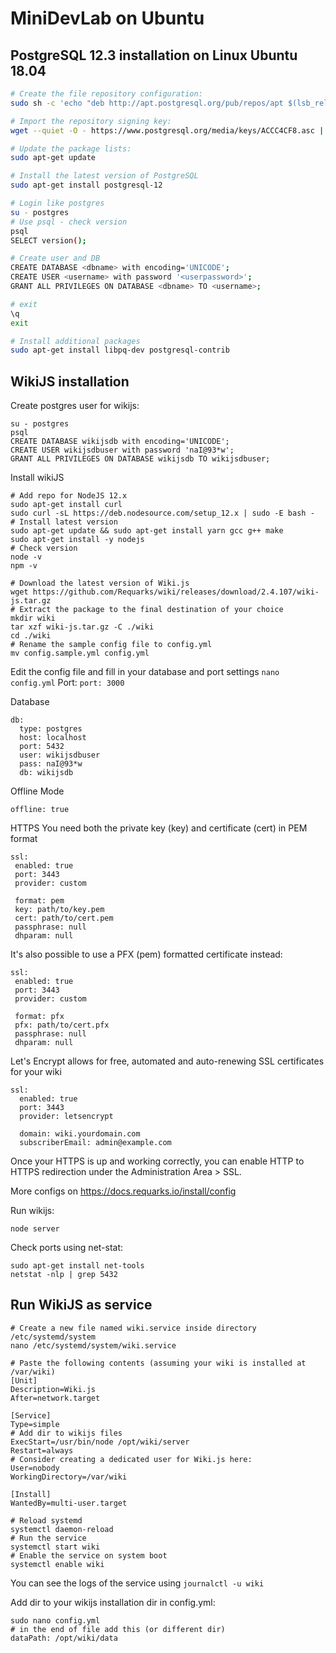 # MiniDevLab on Ubuntu

## PostgreSQL 12.3 installation on Linux Ubuntu 18.04

```bash
# Create the file repository configuration:
sudo sh -c 'echo "deb http://apt.postgresql.org/pub/repos/apt $(lsb_release -cs)-pgdg main" > /etc/apt/sources.list.d/pgdg.list'

# Import the repository signing key:
wget --quiet -O - https://www.postgresql.org/media/keys/ACCC4CF8.asc | sudo apt-key add -

# Update the package lists:
sudo apt-get update

# Install the latest version of PostgreSQL
sudo apt-get install postgresql-12

# Login like postgres
su - postgres
# Use psql - check version
psql
SELECT version();

# Create user and DB
CREATE DATABASE <dbname> with encoding='UNICODE';
CREATE USER <username> with password '<userpassword>';
GRANT ALL PRIVILEGES ON DATABASE <dbname> TO <username>;

# exit
\q
exit

# Install additional packages
sudo apt-get install libpq-dev postgresql-contrib
```

## WikiJS installation

Create postgres user for wikijs:
```
su - postgres
psql
CREATE DATABASE wikijsdb with encoding='UNICODE';
CREATE USER wikijsdbuser with password 'naI@93*w';
GRANT ALL PRIVILEGES ON DATABASE wikijsdb TO wikijsdbuser;
```

Install wikiJS
```
# Add repo for NodeJS 12.x
sudo apt-get install curl
sudo curl -sL https://deb.nodesource.com/setup_12.x | sudo -E bash -
# Install latest version
sudo apt-get update && sudo apt-get install yarn gcc g++ make
sudo apt-get install -y nodejs
# Check version
node -v
npm -v

# Download the latest version of Wiki.js
wget https://github.com/Requarks/wiki/releases/download/2.4.107/wiki-js.tar.gz
# Extract the package to the final destination of your choice
mkdir wiki
tar xzf wiki-js.tar.gz -C ./wiki
cd ./wiki
# Rename the sample config file to config.yml
mv config.sample.yml config.yml
```

Edit the config file and fill in your database and port settings
`nano config.yml`
Port:
`port: 3000`

Database
```
db:
  type: postgres
  host: localhost
  port: 5432
  user: wikijsdbuser
  pass: naI@93*w
  db: wikijsdb
```

Offline Mode
```
offline: true
```

 HTTPS
 You need both the private key (key) and certificate (cert) in PEM format
 ```
 ssl:
  enabled: true
  port: 3443
  provider: custom

  format: pem
  key: path/to/key.pem
  cert: path/to/cert.pem
  passphrase: null
  dhparam: null
 ```
 
 It's also possible to use a PFX (pem) formatted certificate instead:
 ```
 ssl:
  enabled: true
  port: 3443
  provider: custom

  format: pfx
  pfx: path/to/cert.pfx
  passphrase: null
  dhparam: null
 ```

Let's Encrypt allows for free, automated and auto-renewing SSL certificates for your wiki
```
ssl:
  enabled: true
  port: 3443
  provider: letsencrypt

  domain: wiki.yourdomain.com
  subscriberEmail: admin@example.com
```

Once your HTTPS is up and working correctly, you can enable HTTP to HTTPS redirection under the Administration Area > SSL.

More configs on https://docs.requarks.io/install/config

Run wikijs:
```
node server
```

Check ports using net-stat:
```
sudo apt-get install net-tools
netstat -nlp | grep 5432
```

## Run WikiJS as service

```
# Create a new file named wiki.service inside directory /etc/systemd/system
nano /etc/systemd/system/wiki.service

# Paste the following contents (assuming your wiki is installed at /var/wiki)
[Unit]
Description=Wiki.js
After=network.target

[Service]
Type=simple
# Add dir to wikijs files
ExecStart=/usr/bin/node /opt/wiki/server
Restart=always
# Consider creating a dedicated user for Wiki.js here:
User=nobody
WorkingDirectory=/var/wiki

[Install]
WantedBy=multi-user.target

# Reload systemd
systemctl daemon-reload
# Run the service
systemctl start wiki
# Enable the service on system boot
systemctl enable wiki
```

You can see the logs of the service using `journalctl -u wiki`

Add dir to your wikijs installation dir in config.yml:

```
sudo nano config.yml
# in the end of file add this (or different dir)
dataPath: /opt/wiki/data
```

